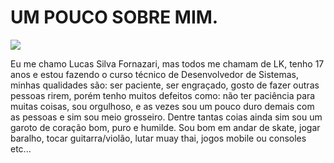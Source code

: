 <html>



<body>
<h1>UM POUCO SOBRE MIM.</h1>
<img src="https://avatars.githubusercontent.com/u/205918127?v=4&size=64" >
<p>Eu me chamo Lucas Silva Fornazari, mas todos me chamam de LK, tenho 17 anos e estou fazendo o curso técnico de Desenvolvedor de Sistemas, minhas qualidades são: ser paciente, ser engraçado, gosto de fazer outras pessoas rirem, porém tenho muitos defeitos como: não ter paciência para muitas coisas, sou orgulhoso, e as vezes sou um pouco duro demais com as pessoas e sim sou meio grosseiro.
Dentre tantas coias ainda sim sou um garoto de coração bom, puro e humilde. Sou bom em andar de skate, jogar baralho, tocar guitarra/violão, lutar muay thai, jogos mobile ou consoles etc...</p>
</body>



</html>
